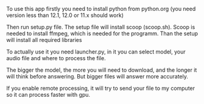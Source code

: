 To use this app firstly you need to install python from python.org 
(you need version less than 12.1, 12.0 or 11.x should work)

Then run setup.py file.
The setup file will install scoop (scoop.sh). Scoop is needed to install ffmpeg, which is needed for the programm.
Than the setup will install all required libraries



To actually use it you need launcher.py, in it you can select model, your audio file and where to process the file.

The bigger the model, the more you will need to download, and the longer it will think before answering. 
But bigger files will answer more accurately.

If you enable remote processing, it will try to send your file to my computer so it can process faster with gpu. 
